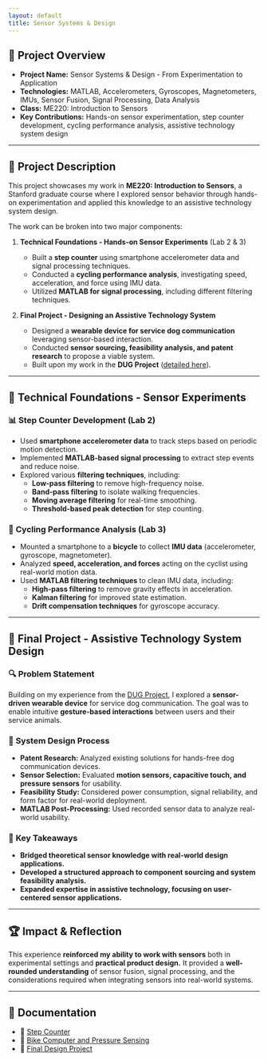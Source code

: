 ```yaml
---
layout: default
title: Sensor Systems & Design
---
```


## 🚀 **Project Overview**  
- **Project Name:** Sensor Systems & Design - From Experimentation to Application  
- **Technologies:** MATLAB, Accelerometers, Gyroscopes, Magnetometers, IMUs, Sensor Fusion, Signal Processing, Data Analysis  
- **Class:** ME220: Introduction to Sensors  
- **Key Contributions:** Hands-on sensor experimentation, step counter development, cycling performance analysis, assistive technology system design  

---

## 📖 **Project Description**  

This project showcases my work in **ME220: Introduction to Sensors**, a Stanford graduate course where I explored sensor behavior through hands-on experimentation and applied this knowledge to an assistive technology system design.  

The work can be broken into two major components:  

1. **Technical Foundations - Hands-on Sensor Experiments** (Lab 2 & 3)  
   - Built a **step counter** using smartphone accelerometer data and signal processing techniques.  
   - Conducted a **cycling performance analysis**, investigating speed, acceleration, and force using IMU data.  
   - Utilized **MATLAB for signal processing**, including different filtering techniques.  

2. **Final Project - Designing an Assistive Technology System**  
   - Designed a **wearable device for service dog communication** leveraging sensor-based interaction.  
   - Conducted **sensor sourcing, feasibility analysis, and patent research** to propose a viable system.  
   - Built upon my work in the **DUG Project** (<a href="engr210-DUG.html" target="_blank">detailed here</a>).  

---

## 🔬 **Technical Foundations - Sensor Experiments**  

### 📊 **Step Counter Development (Lab 2)**  
- Used **smartphone accelerometer data** to track steps based on periodic motion detection.  
- Implemented **MATLAB-based signal processing** to extract step events and reduce noise.  
- Explored various **filtering techniques**, including:  
  - **Low-pass filtering** to remove high-frequency noise.  
  - **Band-pass filtering** to isolate walking frequencies.  
  - **Moving average filtering** for real-time smoothing.  
  - **Threshold-based peak detection** for step counting.  

### 🚴 **Cycling Performance Analysis (Lab 3)**  
- Mounted a smartphone to a **bicycle** to collect **IMU data** (accelerometer, gyroscope, magnetometer).  
- Analyzed **speed, acceleration, and forces** acting on the cyclist using real-world motion data.  
- Used **MATLAB filtering techniques** to clean IMU data, including:  
  - **High-pass filtering** to remove gravity effects in acceleration.  
  - **Kalman filtering** for improved state estimation.  
  - **Drift compensation techniques** for gyroscope accuracy.  

---

## 🎯 **Final Project - Assistive Technology System Design**  

### 🔍 **Problem Statement**  
Building on my experience from the <a href="engr210-DUG.html" target="_blank">DUG Project</a>, I explored a **sensor-driven wearable device** for service dog communication. The goal was to enable intuitive **gesture-based interactions** between users and their service animals.

### 🔧 **System Design Process**  
- **Patent Research:** Analyzed existing solutions for hands-free dog communication devices.  
- **Sensor Selection:** Evaluated **motion sensors, capacitive touch, and pressure sensors** for usability.  
- **Feasibility Study:** Considered power consumption, signal reliability, and form factor for real-world deployment.  
- **MATLAB Post-Processing:** Used recorded sensor data to analyze real-world usability.  

### 📌 **Key Takeaways**  
- **Bridged theoretical sensor knowledge with real-world design applications.**  
- **Developed a structured approach to component sourcing and system feasibility analysis.**  
- **Expanded expertise in assistive technology, focusing on user-centered sensor applications.**  

---

## 🏆 **Impact & Reflection**  

This experience **reinforced my ability to work with sensors** both in experimental settings and **practical product design.** It provided a **well-rounded understanding** of sensor fusion, signal processing, and the considerations required when integrating sensors into real-world systems.  

---

## 📂 **Documentation**
- 📄 <a href="../assets/docs/220_Lab2.pdf" target="_blank" rel="noopener noreferrer">Step Counter</a>
- 📄 <a href="../assets/docs/220_Lab3.pdf" target="_blank" rel="noopener noreferrer">Bike Computer and Pressure Sensing</a>
- 📄 <a href="../assets/docs/ME220_Final_Design_Project.pdf" target="_blank" rel="noopener noreferrer">Final Design Project</a>
